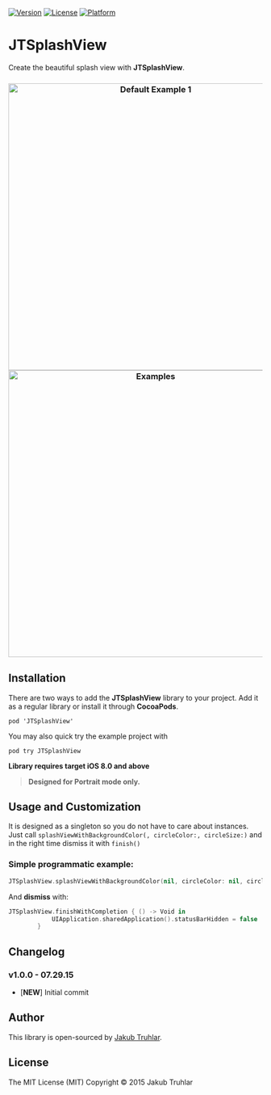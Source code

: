 [![Version](https://img.shields.io/cocoapods/v/JTSplashView.svg)](http://cocoapods.org/pods/JTSplashView)
[![License](https://img.shields.io/cocoapods/l/JTSplashView.svg)](http://cocoapods.org/pods/JTSplashView)
[![Platform](https://img.shields.io/cocoapods/p/JTSplashView.svg)](http://cocoapods.org/pods/JTSplashView)

# JTSplashView

Create the beautiful splash view with **JTSplashView**.

<h3 align="center">
  <img src="https://github.com/kubatru/JTSplashView/blob/master/Screens/default.gif" alt="Default Example 1" height="568"/>
<img src="https://github.com/kubatru/JTSplashView/blob/master/Screens/examples.png" alt="Examples" height="568"/>
</h3>


## Installation
There are two ways to add the **JTSplashView** library to your project. Add it as a regular library or install it through **CocoaPods**.

`pod 'JTSplashView'`

You may also quick try the example project with

`pod try JTSplashView`

**Library requires target iOS 8.0 and above**

> **Designed for Portrait mode only.**


## Usage and Customization

It is designed as a singleton so you do not have to care about instances. Just call `splashViewWithBackgroundColor(, circleColor:, circleSize:)` and in the right time dismiss it with `finish()`

### Simple programmatic example:
```swift
JTSplashView.splashViewWithBackgroundColor(nil, circleColor: nil, circleSize: nil)
```

And **dismiss** with:
```swift
JTSplashView.finishWithCompletion { () -> Void in
            UIApplication.sharedApplication().statusBarHidden = false
        }
```

## Changelog

### v1.0.0 - 07.29.15
- [**NEW**] Initial commit

## Author
This library is open-sourced by [Jakub Truhlar](http://kubatruhlar.cz).
    
## License
The MIT License (MIT)
Copyright © 2015 Jakub Truhlar
